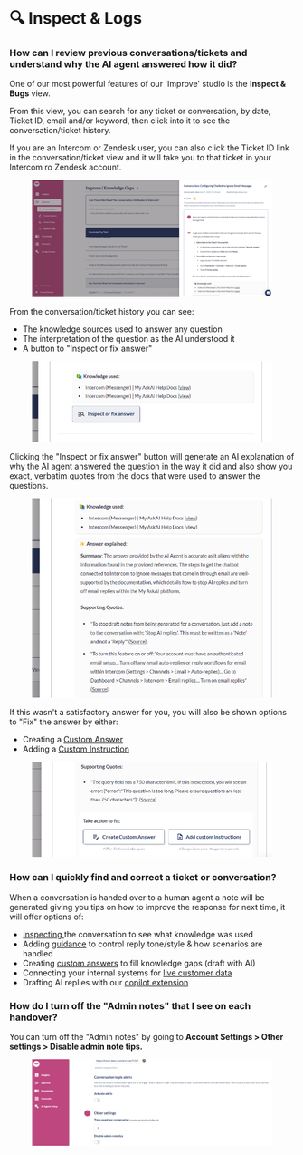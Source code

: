 # 🔍 Inspect & Logs

### How can I review previous conversations/tickets and understand why the AI agent answered how it did?

One of our most powerful features of our 'Improve' studio is the **Inspect & Bugs** view.

From this view, you can search for any ticket or conversation, by date, Ticket ID, email and/or keyword, then click into it to see the conversation/ticket history.

If you are an Intercom or Zendesk user, you can also click the Ticket ID link in the conversation/ticket view and it will take you to that ticket in your Intercom ro Zendesk account.

<figure><img src="../../.gitbook/assets/Screenshot 2025-04-22 082837.png" alt=""><figcaption></figcaption></figure>

From the conversation/ticket history you can see:

* The knowledge sources used to answer any question
* The interpretation of the question as the AI understood it
* A button to "Inspect or fix answer"

<figure><img src="../../.gitbook/assets/Screenshot 2025-04-22 082859.png" alt="" width="563"><figcaption></figcaption></figure>

Clicking the "Inspect or fix answer" button will generate an AI explanation of why the AI agent answered the question in the way it did and also show you exact, verbatim quotes from the docs that were used to answer the questions.&#x20;

<figure><img src="../../.gitbook/assets/Screenshot 2025-04-22 082921.png" alt="" width="548"><figcaption></figcaption></figure>

If this wasn't a satisfactory answer for you, you will also be shown options to "Fix" the answer by either:

* Creating a [Custom Answer](inspect-and-logs.md#custom-answers)
* Adding a [Custom Instruction](../customization.md#can-i-modify-the-tone-or-the-way-the-ai-responds)

<figure><img src="../../.gitbook/assets/Screenshot 2025-04-22 083149.png" alt="" width="563"><figcaption></figcaption></figure>

### How can I quickly find and correct a ticket or conversation?

When a conversation is handed over to a human agent a note will be generated giving you tips on how to improve the response for next time, it will offer options of:

* [Inspecting ](inspect-and-logs.md#how-can-i-see-what-content-or-knowledge-is-used-most-often-in-conversations)the conversation to see what knowledge was used
* Adding [guidance](guidance.md) to control reply tone/style & how scenarios are handled
* Creating [custom answers](inspect-and-logs.md#custom-answers) to fill knowledge gaps (draft with AI)
* Connecting your internal systems for [live customer data](../../api-documentation/user-data-api.md)
* Drafting AI replies with our [copilot extension](../channels/chrome-extension.md)

### How do I turn off the "Admin notes" that I see on each handover?

You can turn off the "Admin notes" by going to **Account Settings > Other settings > Disable admin note tips.**

<figure><img src="../../.gitbook/assets/image (2) (1) (1) (1) (1).png" alt=""><figcaption></figcaption></figure>
